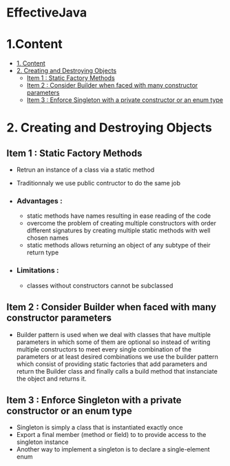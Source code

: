 # EffectiveJava

# 1.Content


- [1. Content](#1-content)
- [2. Creating and Destroying Objects](#2-creating-and-destroying-objects)
	 -	[Item 1 : Static Factory Methods ](#item-1-static-factory-methods)
	 -	[Item 2 : Consider Builder when faced with many constructor parameters](#item-2--consider-builder-when-faced-with-many-constructor-parameters) 
	 -	[Item 3 : Enforce Singleton with a private constructor or an enum type](#item-3--enforce-singleton-with-a-private-constructor-or-an-enum-type)


# 2. Creating and Destroying Objects
## Item 1 : Static Factory Methods 
* Retrun an instance of a class via a static method 
* Traditionnaly we use public contructor to do the same job

* ### Advantages :
	* static methods have names resulting in ease reading of the code 
	* overcome the problem of creating multiple constructors with order different signatures by creating multiple static methods with well chosen names  
	* static methods allows returning an object of any subtype of their return type

* ### Limitations : 
	* classes without constructors cannot be subclassed
	
## Item 2 : Consider Builder when faced with many constructor parameters
* Builder pattern is used when we deal with classes that have multiple parameters in which some of them are optional so instead of writing multiple constructors to meet every single combination of the parameters or at least desired combinations we use the builder pattern which consist of providing static factories that add parameters and return the Builder class and finally calls a build method that instanciate the object and returns it.
	
## Item 3 : Enforce Singleton with a private constructor or an enum type
* Singleton is simply a class that is instantiated exactly once
* Export a final member (method or field) to to provide access to the singleton instance
* Another way to implement a singleton is to declare a single-element enum
